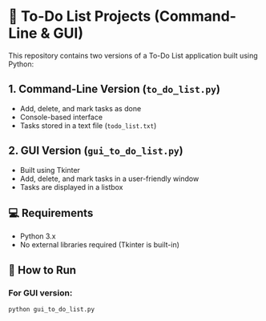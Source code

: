 # 📝 To-Do List Projects (Command-Line & GUI)

This repository contains two versions of a To-Do List application built using Python:

## 1. Command-Line Version (`to_do_list.py`)
- Add, delete, and mark tasks as done
- Console-based interface
- Tasks stored in a text file (`todo_list.txt`)

## 2. GUI Version (`gui_to_do_list.py`)
- Built using Tkinter
- Add, delete, and mark tasks in a user-friendly window
- Tasks are displayed in a listbox

## 💻 Requirements
- Python 3.x
- No external libraries required (Tkinter is built-in)

## 🚀 How to Run

### For GUI version:
```bash
python gui_to_do_list.py
